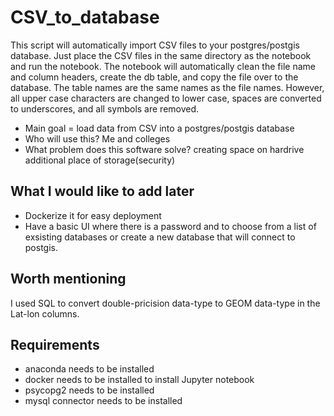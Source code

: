 
# CSV_to_database

This script will automatically import CSV files to your postgres/postgis database. Just place the CSV files in the same directory as the notebook and run the notebook. The notebook will automatically clean the file name and column headers, create the db table, and copy the file over to the database. The table names are the same names as the file names. However, all upper case characters are changed to lower case, spaces are converted to underscores, and all symbols are removed.

* Main goal = load data from CSV into a postgres/postgis database
* Who will use this? Me and colleges 
* What problem does this software solve? creating space on hardrive additional place of storage(security)




## What I would like to add later

* Dockerize it for easy deployment
* Have a basic UI where there is a password and to choose from a list of exsisting databases or create a new database that will connect to postgis.

## Worth mentioning

I used SQL to convert double-pricision data-type to GEOM data-type in the Lat-lon columns.

## Requirements

* anaconda needs to be installed
* docker needs to be installed to install Jupyter notebook
* psycopg2 needs to be installed
* mysql connector needs to be installed
